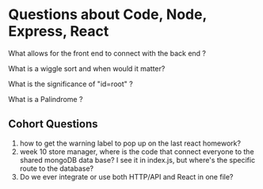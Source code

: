 # Questions about Code, Node, Express, React


What allows for the front end to connect with the back end ?

What is a wiggle sort and when would it matter?

What is the significance of "id=root" ?

What is a Palindrome ?

## Cohort Questions
1. how to get the warning label to pop up on the last react homework?
2. week 10 store manager, where is the code that connect everyone to the shared mongoDB data base? I see it in index.js, but where's the specific route to the database?
3. Do we ever integrate or use both HTTP/API and React in one file?